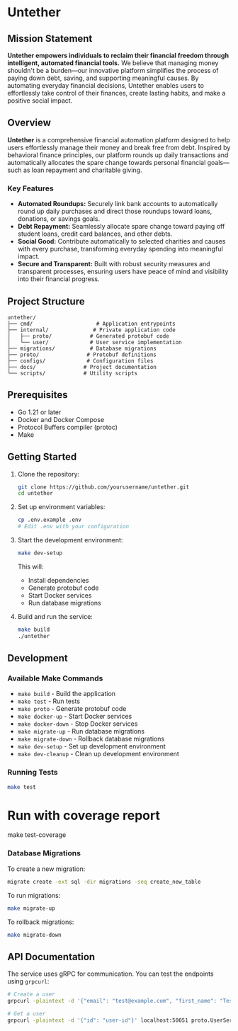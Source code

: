 # Untether

## Mission Statement

**Untether empowers individuals to reclaim their financial freedom through intelligent, automated financial tools.** We believe that managing money shouldn't be a burden—our innovative platform simplifies the process of paying down debt, saving, and supporting meaningful causes. By automating everyday financial decisions, Untether enables users to effortlessly take control of their finances, create lasting habits, and make a positive social impact.

## Overview

**Untether** is a comprehensive financial automation platform designed to help users effortlessly manage their money and break free from debt. Inspired by behavioral finance principles, our platform rounds up daily transactions and automatically allocates the spare change towards personal financial goals—such as loan repayment and charitable giving.

### Key Features
- **Automated Roundups:** Securely link bank accounts to automatically round up daily purchases and direct those roundups toward loans, donations, or savings goals.
- **Debt Repayment:** Seamlessly allocate spare change toward paying off student loans, credit card balances, and other debts.
- **Social Good:** Contribute automatically to selected charities and causes with every purchase, transforming everyday spending into meaningful impact.
- **Secure and Transparent:** Built with robust security measures and transparent processes, ensuring users have peace of mind and visibility into their financial progress.

## Project Structure

```
untether/
├── cmd/                    # Application entrypoints
├── internal/              # Private application code
│   ├── proto/            # Generated protobuf code
│   └── user/             # User service implementation
├── migrations/           # Database migrations
├── proto/               # Protobuf definitions
├── configs/             # Configuration files
├── docs/               # Project documentation
└── scripts/            # Utility scripts
```

## Prerequisites

- Go 1.21 or later
- Docker and Docker Compose
- Protocol Buffers compiler (protoc)
- Make

## Getting Started

1. Clone the repository:
   ```bash
   git clone https://github.com/yourusername/untether.git
   cd untether
   ```

2. Set up environment variables:
   ```bash
   cp .env.example .env
   # Edit .env with your configuration
   ```

3. Start the development environment:
   ```bash
   make dev-setup
   ```
   This will:
   - Install dependencies
   - Generate protobuf code
   - Start Docker services
   - Run database migrations

4. Build and run the service:
   ```bash
   make build
   ./untether
   ```

## Development

### Available Make Commands

- `make build` - Build the application
- `make test` - Run tests
- `make proto` - Generate protobuf code
- `make docker-up` - Start Docker services
- `make docker-down` - Stop Docker services
- `make migrate-up` - Run database migrations
- `make migrate-down` - Rollback database migrations
- `make dev-setup` - Set up development environment
- `make dev-cleanup` - Clean up development environment

### Running Tests

```bash
make test
```

# Run with coverage report
make test-coverage

### Database Migrations

To create a new migration:
```bash
migrate create -ext sql -dir migrations -seq create_new_table
```

To run migrations:
```bash
make migrate-up
```

To rollback migrations:
```bash
make migrate-down
```

## API Documentation

The service uses gRPC for communication. You can test the endpoints using `grpcurl`:

```bash
# Create a user
grpcurl -plaintext -d '{"email": "test@example.com", "first_name": "Test", "last_name": "User"}' localhost:50051 proto.UserService/CreateUser

# Get a user
grpcurl -plaintext -d '{"id": "user-id"}' localhost:50051 proto.UserService/GetUser
```
